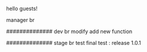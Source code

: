 hello guests!

manager br

##############
dev br modify
 add new function

##############
stage br test
  final test : release 1.0.1
